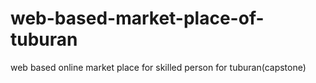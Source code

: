 # web-based-market-place-of-tuburan
web based online market place for skilled person for tuburan(capstone)
